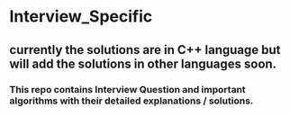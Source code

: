 # Interview_Specific

## currently the solutions are in C++ language but will add the solutions in other languages soon. 

### This repo contains Interview Question and important algorithms with their detailed explanations / solutions.
